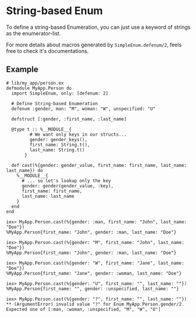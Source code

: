 # String-based Enum

To define a string-based Enumeration, you can just use a keyword of strings
as the enumerator-list.

For more details about macros generated by `SimpleEnum.defenum/2`, feels free
to check it's documentations.

## Example

    # lib/my_app/person.ex
    defmodule MyApp.Person do
      import SimpleEnum, only: [defenum: 2]
    
      # Define String-based Enumeration
      defenum :gender, man: "M", woman: "W", unspecified: "U"
    
      defstruct [:gender, :first_name, :last_name]
    
      @type t :: %__MODULE__{
             # We want only keys in our structs...
             gender: gender_keys(),
             first_name: String.t(),
             last_name: String.t()
           }
    
      def cast(%{gender: gender_value, first_name: first_name, last_name: last_name}) do
        %__MODULE__{
          # ... so let's lookup only the key
          gender: gender(gender_value, :key),
          first_name: first_name,
          last_name: last_name
        }
      end
    end

    iex> MyApp.Person.cast(%{gender: :man, first_name: "John", last_name: "Doe"})
    %MyApp.Person{first_name: "John", gender: :man, last_name: "Doe"}
    
    iex> MyApp.Person.cast(%{gender: "M", first_name: "John", last_name: "Doe"})
    %MyApp.Person{first_name: "John", gender: :man, last_name: "Doe"}

    iex> MyApp.Person.cast(%{gender: "W", first_name: "Jane", last_name: "Doe"})
    %MyApp.Person{first_name: "Jane", gender: :woman, last_name: "Doe"}
    
    iex> MyApp.Person.cast(%{gender: "U", first_name: "", last_name: ""})
    %MyApp.Person{first_name: "", gender: :unspecified, last_name: ""}

    iex> MyApp.Person.cast(%{gender: "?", first_name: "", last_name: ""})
    ** (ArgumentError) invalid value "?" for Enum MyApp.Person.gender/2. Expected one of [:man, :woman, :unspecified, "M", "W", "U"]
